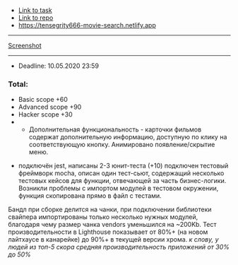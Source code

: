 * [Link to task](https://github.com/rolling-scopes-school/tasks/blob/master/tasks/movie-search.md)
* [Link to repo](https://github.com/rolling-scopes-school/tensegrity666-RS2020Q1/tree/movie-search/movie-search)
* https://tensegrity666-movie-search.netlify.app
______________________________________________________________________________
[Screenshot](https://yadi.sk/i/cwTXQzbmcINYpA)
______________________________________________________________________________
* Deadline: 10.05.2020 23:59

### Total:
* Basic scope +60
* Advanced scope +90
* Hacker scope +30
* * Дополнительная функциональность - карточки фильмов содержат дополнительную информацию, доступную по клику на соответствующую кнопку. Анимировано появление/скрытие меню.

 - подключён jest, написаны 2-3 юнит-теста (+10)
подключен тестовый фреймворк mocha, 
описан один тест-сьют, содержащий несколько тестовых кейсов для функции, отвечающей за часть бизнес-логики. Возникли проблемы с импортом модулей в тестовом окружении, функция скопирована прямо в файл с тестами.

Бандл при сборке делится на чанки, при подключении библиотеки свайпера импортированы только несколько нужных модулей, благодаря чему размер чанка vendors уменьшился на ~200Kb. Тест производительности в Lighthouse показывает от 80%+ (на новом лайтхаусе в канарейке) до 90%+ в текущей версии хрома.
_к слову, у людей из топ-5 скора средняя производительность приложений от 30% до 50%_
